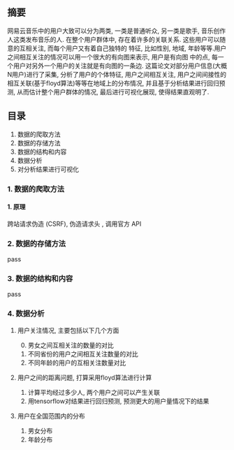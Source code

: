 ## 摘要
网易云音乐中的用户大致可以分为两类, 一类是普通听众, 另一类是歌手, 音乐创作人这类发布音乐的人.
在整个用户群体中, 存在着许多的关联关系. 这些用户可以随意的互相关注, 而每个用户又有着自己独特的
特征, 比如性别, 地域, 年龄等等.用户之间相互关注的情况可以用一个很大的有向图来表示, 用户是有向图
中的点, 每一个用户对另外一个用户的关注就是有向图的一条边. 这篇论文对部分用户信息(大概N用户)进行了采集,
分析了用户的个体特征, 用户之间相互关注, 用户之间间接性的相互关联(基于floyd算法)等等在地域上的分布情况,
并且基于分析结果进行回归预测, 从而估计整个用户群体的情况, 最后进行可视化展现, 使得结果直观明了.

## 目录

1. 数据的爬取方法
2. 数据的存储方法
3. 数据的结构和内容
4. 数据分析
5. 对分析结果进行可视化

### 1. 数据的爬取方法

#### 1. 原理

跨站请求伪造 (CSRF), 伪造请求头 , 调用官方 API

### 2. 数据的存储方法
pass

### 3. 数据的结构和内容
pass

### 4. 数据分析

1. 用户关注情况, 主要包括以下几个方面
   
   0. 男女之间互相关注的数量的对比
   0. 不同省份的用户之间相互关注数量的对比
   0. 不同年龄的用户的互相关注数量对比
   
2. 用户之间的距离问题, 打算采用floyd算法进行计算

   1. 计算平均经过多少人, 两个用户之间可以产生关联
   2. 用tensorflow对结果进行回归预测, 预测更大的用户量情况下的结果
   
3. 用户在全国范围内的分布

   1. 男女分布
   2. 年龄分布